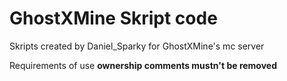 # GhostXMine Skript code

Skripts created by Daniel_Sparky for GhostXMine's mc server

Requirements of use
**ownership comments mustn't be removed**
